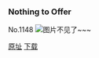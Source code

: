 ### Nothing to Offer
No.1148
![图片不见了~~~](https://imgs.xkcd.com/comics/nothing_to_offer.png)

[原址](https://xkcd.com//1148) [下载](https://imgs.xkcd.com/comics/nothing_to_offer.png)

